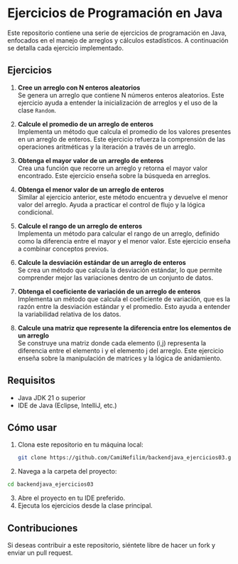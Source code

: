 # Ejercicios de Programación en Java

Este repositorio contiene una serie de ejercicios de programación en Java, enfocados en el manejo de arreglos y cálculos estadísticos. A continuación se detalla cada ejercicio implementado.

## Ejercicios

1. **Cree un arreglo con N enteros aleatorios**  
   Se genera un arreglo que contiene N números enteros aleatorios. Este ejercicio ayuda a entender la inicialización de arreglos y el uso de la clase `Random`.

2. **Calcule el promedio de un arreglo de enteros**  
   Implementa un método que calcula el promedio de los valores presentes en un arreglo de enteros. Este ejercicio refuerza la comprensión de las operaciones aritméticas y la iteración a través de un arreglo.

3. **Obtenga el mayor valor de un arreglo de enteros**  
   Crea una función que recorre un arreglo y retorna el mayor valor encontrado. Este ejercicio enseña sobre la búsqueda en arreglos.

4. **Obtenga el menor valor de un arreglo de enteros**  
   Similar al ejercicio anterior, este método encuentra y devuelve el menor valor del arreglo. Ayuda a practicar el control de flujo y la lógica condicional.

5. **Calcule el rango de un arreglo de enteros**  
   Implementa un método para calcular el rango de un arreglo, definido como la diferencia entre el mayor y el menor valor. Este ejercicio enseña a combinar conceptos previos.

6. **Calcule la desviación estándar de un arreglo de enteros**  
   Se crea un método que calcula la desviación estándar, lo que permite comprender mejor las variaciones dentro de un conjunto de datos.

7. **Obtenga el coeficiente de variación de un arreglo de enteros**  
   Implementa un método que calcula el coeficiente de variación, que es la razón entre la desviación estándar y el promedio. Esto ayuda a entender la variabilidad relativa de los datos.

8. **Calcule una matriz que represente la diferencia entre los elementos de un arreglo**  
   Se construye una matriz donde cada elemento (i,j) representa la diferencia entre el elemento i y el elemento j del arreglo. Este ejercicio enseña sobre la manipulación de matrices y la lógica de anidamiento.

## Requisitos

- Java JDK 21 o superior
- IDE de Java (Eclipse, IntelliJ, etc.)

## Cómo usar

1. Clona este repositorio en tu máquina local:

    ```bash
    git clone https://github.com/CamiNefilim/backendjava_ejercicios03.git
    ```
2. Navega a la carpeta del proyecto:

 ```bash
cd backendjava_ejercicios03
```

3. Abre el proyecto en tu IDE preferido.
4. Ejecuta los ejercicios desde la clase principal.

## Contribuciones

Si deseas contribuir a este repositorio, siéntete libre de hacer un fork y enviar un pull request.
